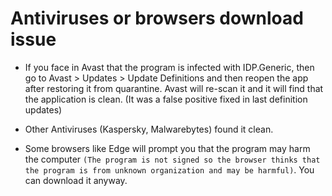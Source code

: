 # Antiviruses or browsers download issue

- If you face in Avast that the program is infected with IDP.Generic, then go to Avast > Updates > Update Definitions and then reopen the app after restoring it from quarantine. Avast will re-scan it and it will find that the application is clean. (It was a false positive fixed in last definition updates)

- Other Antiviruses (Kaspersky, Malwarebytes) found it clean.

- Some browsers like Edge will prompt you that the program may harm the computer `(The program is not signed so the browser thinks that the program is from unknown organization and may be harmful)`. You can download it anyway.
